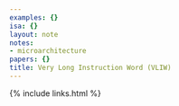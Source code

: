 ```yaml
---
examples: {}
isa: {}
layout: note
notes:
- microarchitecture
papers: {}
title: Very Long Instruction Word (VLIW)
---
```

{% include links.html %}
